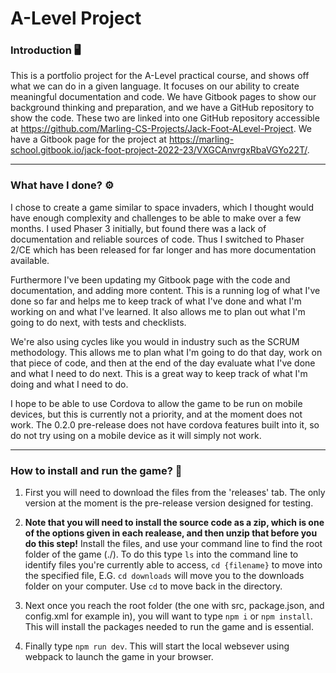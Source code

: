 # A-Level Project
### Introduction 🖥
This is a portfolio project for the A-Level practical course, and shows off what we can do in a given language. It focuses on our ability to create meaningful documentation and code. We have Gitbook pages to show our background thinking and preparation, and we have a GitHub repository to show the code. These two are linked into one GitHub repository accessible at https://github.com/Marling-CS-Projects/Jack-Foot-ALevel-Project. We have a Gitbook page for the project at https://marling-school.gitbook.io/jack-foot-project-2022-23/VXGCAnvrgxRbaVGYo22T/.

---
### What have I done? ⚙
I chose to create a game similar to space invaders, which I thought would have enough complexity and challenges to be able to make over a few months. I used Phaser 3 initially, but found there was a lack of documentation and reliable sources of code. Thus I switched to Phaser 2/CE which has been released for far longer and has more documentation available.

Furthermore I've been updating my Gitbook page with the code and documentation, and adding more content. This is a running log of what I've done so far and helps me to keep track of what I've done and what I'm working on and what I've learned. It also allows me to plan out what I'm going to do next, with tests and checklists.

We're also using cycles like you would in industry such as the SCRUM methodology. This allows me to plan what I'm going to do that day, work on that piece of code, and then at the end of the day evaluate what I've done and what I need to do next. This is a great way to keep track of what I'm doing and what I need to do.

I hope to be able to use Cordova to allow the game to be run on mobile devices, but this is currently not a priority, and at the moment does not work. The 0.2.0 pre-release does not have cordova features built into it, so do not try using on a mobile device as it will simply not work.

---
### How to install and run the game? 💾

1. First you will need to download the files from the 'releases' tab. The only version at the moment is the pre-release version designed for testing.

2. **Note that you will need to install the source code as a zip, which is one of the options given in each realease, and then unzip that before you do this step!** Install the files, and use your command line to find the root folder of the game (./). To do this type ``ls`` into the command line to identify files you're currently able to access, ``cd {filename}`` to move into the specified file, E.G. ``cd downloads`` will move you to the downloads folder on your computer. Use ``cd`` to move back in the directory. 

3. Next once you reach the root folder (the one with src, package.json, and config.xml for example in), you will want to type ``npm i`` or ``npm install``. This will install the packages needed to run the game and is essential.

4. Finally type ``npm run dev``. This will start the local websever using webpack to launch the game in your browser.
